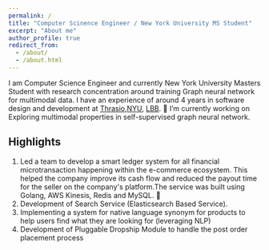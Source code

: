 ```yaml
---
permalink: /
title: "Computer Scinence Engineer / New York University MS Student"
excerpt: "About me"
author_profile: true
redirect_from: 
  - /about/
  - /about.html
---
```

I am Computer Science Engineer and currently New York University Masters Student with research concentration around training Graph neural network for multimodal data.
I have an experience of around 4 years in software design and development at <a href="https://www.thras.io">Thrasio</a>,<a href="https://www.nyu.edu">NYU</a>, <a href="https://www.lbb.in">LBB</a>.
    🔭 I’m currently working on Exploring multimodal properties in self-supervised graph neural network.

Highlights
------
1. Led a team to develop a smart ledger system for all financial microtransaction happening within the e-commerce ecosystem. This helped the company improve its cash flow and reduced the payout time for the seller on the company's platform.The service was built using Golang, AWS Kinesis, Redis and MySQL. 🌱 
2. Development of Search Service (Elasticsearch Based Service).
3. Implementing a system for native language synonym for products to help users find what they are looking for (leveraging NLP)
4. Development of Pluggable Dropship Module to handle the post order placement process
